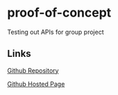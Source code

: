 # proof-of-concept
Testing out APIs for group project

## Links

[Github Repository](https://github.com/zackapotamus/proof-of-concept)

[Github Hosted Page](https://zackapotamus.github.io/proof-of-concept/)

